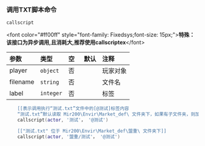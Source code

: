 ### 调用TXT脚本命令
`callscript`

&lt;font color="#ff00ff" style="font-family: Fixedsys;font-size: 15px;"&gt;**特殊：该接口为异步调用,且消耗大,推荐使用callscriptex**&lt;/font&gt;

| 参数     | 类型      | 空   | 默认 | 注释     |
| :------- | :-------- | :--- | :--- | :------- |
| player   | `object`  | 否   |      | 玩家对象 |
| filename | `string`  | 否   |      | 文件名   |
| label    | `integer` | 否   |      | 标签     |
```lua
    [[表示调用执行“测试.txt”文件中的[@测试]标签内容
    “测试.txt”默认读取 Mir200\Envir\Market_def\ 文件夹下，如果有子文件夹，则加载文件名之前]]
    callscript(actor, '测试'， '@测试') 

    [["测试.txt" 位于 Mir200\Envir\Market_def\盟重\ 文件夹下]]
    callscript(actor, '盟重/测试'， '@测试') 
```

